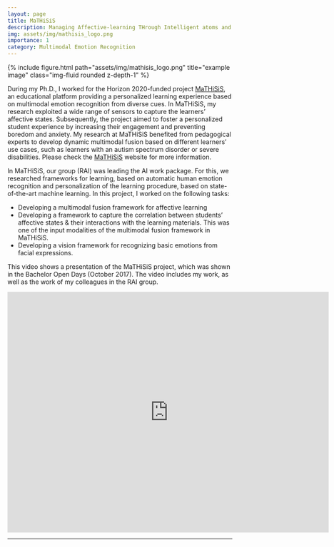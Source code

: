 ```yaml
---
layout: page
title: MaTHiSiS
description: Managing Affective-learning THrough Intelligent atoms and Smart InteractionS
img: assets/img/mathisis_logo.png
importance: 1
category: Multimodal Emotion Recognition
---
```

<div class="row">
    <div class="col-sm mt-3 mt-md-0">
        {% include figure.html path="assets/img/mathisis_logo.png" title="example image" class="img-fluid rounded z-depth-1" %}
    </div>
</div>
<div class="caption">
</div>


During my Ph.D., I worked for the Horizon 2020-funded project [MaTHiSiS](http://mathisis-project.eu/), an educational platform providing a personalized learning experience based on multimodal emotion recognition from diverse cues. In MaTHiSiS, my research exploited a wide range of sensors to capture the learners’ affective states. Subsequently, the project aimed to foster a personalized student experience by increasing their engagement and preventing boredom and anxiety. My research at MaTHiSiS benefited from pedagogical experts to develop dynamic multimodal fusion based on different learners’ use cases, such as learners with an autism spectrum disorder or severe disabilities. Please check the [MaTHiSiS](http://mathisis-project.eu/) website for more information.

<p>In MaTHiSiS, our group (RAI) was leading the AI work package. For this, we researched frameworks for learning, based on automatic human emotion recognition and personalization of the learning procedure, based on state-of-the-art machine learning.
In this project, I worked on the following tasks:

<ul>
<li>Developing a multimodal fusion framework for affective learning</li>
<li> Developing a framework to capture the correlation between students’ affective states & their interactions with the learning materials. This was one of the input modalities of the multimodal fusion framework in MaTHiSiS.</li>
<li>Developing a vision framework for recognizing basic emotions from facial expressions.</li>
</ul></p>

This video shows a presentation of the MaTHiSiS project, which was shown in the Bachelor Open Days (October 2017). The video includes my work, as well as the work of my colleagues in the RAI group.

<p><iframe title="MaTHiSiS presentation October 2017" width="720" height="540" src="https://www.youtube.com/embed/TonwoAOb0cc?feature=oembed" frameborder="0" allow="accelerometer; autoplay; clipboard-write; encrypted-media; gyroscope; picture-in-picture" allowfullscreen></iframe></p>
<hr />